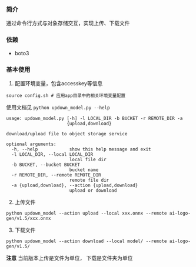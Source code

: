 ### 简介
通过命令行方式与对象存储交互，实现上传、下载文件

### 依赖
- boto3

### 基本使用

1. 配置环境变量，包含accesskey等信息
```shell
source config.sh # 应用app目录中的相关环境变量配置
```
使用文档见 `python updown_model.py --help` 
```
usage: updown_model.py [-h] -l LOCAL_DIR -b BUCKET -r REMOTE_DIR -a
                       {upload,download}

download/upload file to object storage service

optional arguments:
  -h, --help            show this help message and exit
  -l LOCAL_DIR, --local LOCAL_DIR
                        local file dir
  -b BUCKET, --bucket BUCKET
                        bucket name
  -r REMOTE_DIR, --remote REMOTE_DIR
                        remote file dir
  -a {upload,download}, --action {upload,download}
                        upload or download
```

2. 上传文件
```shell
python updown_model --action upload --local xxx.onnx --remote ai-logo-gen/v1.5/xxx.onnx
```
3. 下载文件
```shell
python updown_model --action download --local model/ --remote ai-logo-gen/v1.5/
```

**注意**
当前版本上传是文件为单位， 下载是文件夹为单位